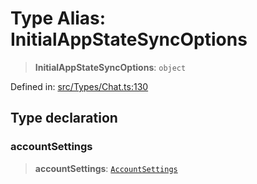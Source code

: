 # Type Alias: InitialAppStateSyncOptions

> **InitialAppStateSyncOptions**: `object`

Defined in: [src/Types/Chat.ts:130](https://github.com/Fokusdotid/bail/blob/a029a4f9908cd3806112e8438f5a31dda1376b84/src/Types/Chat.ts#L130)

## Type declaration

### accountSettings

> **accountSettings**: [`AccountSettings`](AccountSettings.md)
